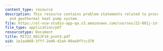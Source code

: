 ```yaml
---
content_type: resource
description: This resource contains problem statements related to process economics,
  and geothermal heat pump system.
file: https://ol-ocw-studio-app-qa.s3.amazonaws.com/courses/22-081j-introduction-to-sustainable-energy-fall-2010/1e1aa0603fff2ed6d2a409aa9ffcc370_MIT22_081JF10_pset4.pdf
file_type: application/pdf
resourcetype: Document
title: MIT22_081JF10_pset4.pdf
uid: 1e1aa060-3fff-2ed6-d2a4-09aa9ffcc370
---
```

